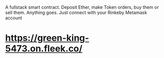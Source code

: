 A fullstack smart contract. Deposit Ether, make Token orders, buy them or sell them. Anything goes. Just connect with your Rinkeby Metamask account

# https://green-king-5473.on.fleek.co/

